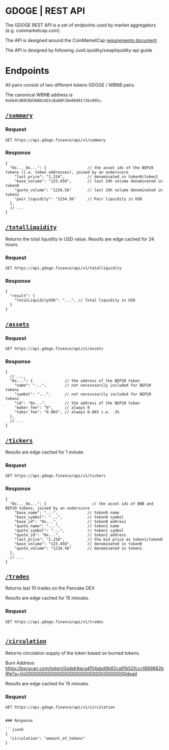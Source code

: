 # GDOGE | REST API

The GDOGE REST API is a set of endpoints used by market aggregators (e.g. coinmarketcap.com). 


The API is designed around the CoinMarketCap 
[requirements document](https://docs.google.com/document/d/1S4urpzUnO2t7DmS_1dc4EL4tgnnbTObPYXvDeBnukCg).


The API is designed by following JustLiquidity/swapliquidity-api guide

# Endpoints

All pairs consist of two different tokens GDOGE / WBNB pairs.

The canonical WBNB address is `0xbb4CdB9CBd36B01bD1cBaEBF2De08d9173bc095c`.

## [`/summary`](https://api.gdoge.finance/api/v1/summary)



### Request

`GET https://api.gdoge.finance/api/v1/summary`

### Response

```json5
{
  "0x..._0x...": {                  // the asset ids of the BEP20 tokens (i.e. token addresses), joined by an underscore
    "last_price": "1.234",          // denominated in token0/token1
    "base_volume": "123.456",       // last 24h volume denominated in token0
    "quote_volume": "1234.56"       // last 24h volume denominated in token1
    "pair_liquidity": "1234.56"     // Pair liquidity in USD
  },
  // ...
}
```

## [`/totalliquidity`](https://api.gdoge.finance/api/v1/totalliquidity)

Returns the total liquidity in USD value.
Results are edge cached for 24 hours.

### Request

`GET https://api.gdoge.finance/api/v1/totalliquidity`

### Response

```json5
{
  "result": {
    "totalLiquidityUSD": "...", // Total liquidity in USD
  }
}
```

## [`/assets`](https://api.gdoge.finance/api/v1/assets)


### Request

`GET https://api.gdoge.finance/api/v1/assets`

### Response

```json5
{
  // ...,
  "0x...": {              // the address of the BEP20 token
    "name": "...",        // not necesssarily included for BEP20 tokens
    "symbol": "...",      // not necesssarily included for BEP20 tokens
    "id": "0x...",        // the address of the BEP20 token
    "maker_fee": "0",     // always 0
    "taker_fee": "0.003", // always 0.003 i.e. .3%
  },
  // ...
}
```

## [`/tickers`](https://api.gdoge.finance/api/v1/tickers)

Results are edge cached for 1 minute.

### Request

`GET https://api.gdoge.finance/api/v1/tickers`

### Response

```json5
{
  "0x..._0x...": {                    // the asset ids of BNB and BEP20 tokens, joined by an underscore
    "base_name": "...",             // token0 name
    "base_symbol": "...",           // token0 symbol
    "base_id": "0x...",             // token0 address
    "quote_name": "...",            // token1 name
    "quote_symbol": "...",          // token1 symbol
    "quote_id": "0x...",            // token1 address
    "last_price": "1.234",          // the mid price as token1/token0
    "base_volume": "123.456",       // denominated in token0
    "quote_volume": "1234.56"       // denominated in token1
  },
  // ...
}
```

## [`/trades`](https://api.gdoge.finance/api/v1/trades)

Returns last 10 trades on the Pancake DEX

Results are edge cached for 15 minutes.



### Request

`GET https://api.gdoge.finance/api/v1/trades`

```
```

## [`/circulation`](https://api.gdoge.finance/api/v1/circulation)

Returns circulation supply of the token based on burned tokens.

Burn Address: https://bscscan.com/token/0xdeb9aca4f54abd9b82ca91b52fcccf869882b9fe?a=0x000000000000000000000000000000000000dead

Results are edge cached for 15 minutes.



### Request

`GET https://api.gdoge.finance/api/v1/circulation`

```

### Response

```json5
{
  "circulation": "amount_of_tokens"     
}
```
